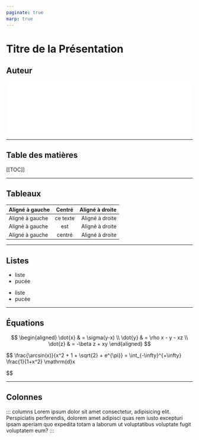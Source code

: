 ```yaml
---
paginate: true
marp: true
---
```


<!-- _class : title -->
<!-- _paginate : false -->

# Titre de la Présentation
## Auteur 


<div class="logos">

<!-- Logos -->

![](./logo_em.svg)

</div>

---

## Table des matières

[[TOC]]

---

## Tableaux

| Aligné à gauche |  Centré  | Aligné à droite |
| :-------------- | :------: | --------------: |
| Aligné à gauche | ce texte | Aligné à droite |
| Aligné à gauche |   est    | Aligné à droite |
| Aligné à gauche |  centré  | Aligné à droite |

---

## Listes

* liste
* pucée

- liste
- pucée

---

## Équations

$$
\begin{aligned}
\dot{x} & = \sigma(y-x) \\
\dot{y} & = \rho x - y - xz \\
\dot{z} & = -\beta z + xy
\end{aligned}
$$

$$
\frac{\arcsin(x)}{x^2 + 1 + \sqrt{2} + e^{\pi}} = \int_{-\infty}^{+\infty} \frac{1}{1+x^2} \mathrm{d}x

$$

---

## Colonnes

::: columns
Lorem ipsum dolor sit amet consectetur, adipisicing elit. Perspiciatis
perferendis, dolorem amet adipisci quas rem iusto excepturi ipsam aperiam quo
expedita totam a laborum ut voluptatibus voluptate fugit voluptatem eum?
:::